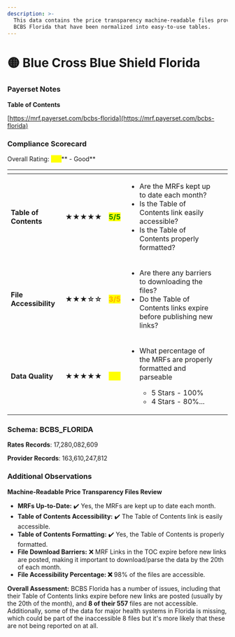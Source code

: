 ```yaml
---
description: >-
  This data contains the price transparency machine-readable files provided by
  BCBS Florida that have been normalized into easy-to-use tables.
---
```


# 🟡 Blue Cross Blue Shield Florida

### Payerset Notes

**Table of Contents**

[https://mrf.payerset.com/bcbs-florida](https://mrf.payerset.com/bcbs-florida)

### Compliance Scorecard

Overall Rating: <mark style="color:yellow;">**4/5**</mark>** - Good**

<table data-view="cards"><thead><tr><th></th><th></th><th></th><th></th><th data-hidden data-card-cover data-type="files"></th></tr></thead><tbody><tr><td><strong>Table of Contents</strong></td><td><strong>★★★★★</strong></td><td><mark style="color:green;"><strong>5/5</strong></mark></td><td><ul><li>Are the MRFs kept up to date each month? </li><li>Is the Table of Contents link easily accessible?</li><li>Is the Table of Contents properly formatted?</li></ul></td><td></td></tr><tr><td><strong>File Accessibility</strong></td><td><strong>★★★☆☆</strong></td><td><mark style="color:orange;"><strong>3/5</strong></mark></td><td><ul><li>Are there any barriers to downloading the files?</li><li>Do the Table of Contents links expire before publishing new links?</li></ul></td><td></td></tr><tr><td><strong>Data Quality</strong></td><td><strong>★★★★★</strong></td><td><mark style="color:yellow;"><strong>4/5</strong></mark></td><td><ul><li><p>What percentage of the MRFs are properly formatted and parseable</p><ul><li>5 Stars - 100%</li><li>4 Stars - 80%...</li></ul></li></ul></td><td></td></tr></tbody></table>

### Schema: BCBS\_FLORIDA

**Rates Records**: 17,280,082,609

**Provider Records**: 163,610,247,812

### Additional Observations

**Machine-Readable Price Transparency Files Review**

* **MRFs Up-to-Date:** ✔️ Yes, the MRFs are kept up to date each month.
* **Table of Contents Accessibility:** ✔️ The Table of Contents link is easily accessible.
* **Table of Contents Formatting:** ✔️ Yes, the Table of Contents is properly formatted.
* **File Download Barriers:** ❌ MRF Links in the TOC expire before new links are posted, making it important to download/parse the data by the 20th of each month.
* **File Accessibility Percentage: ❌** 98% of the files are accessible.

**Overall Assessment:** BCBS Florida has a number of issues, including that their Table of Contents links expire before new links are posted (usually by the 20th of the month), and **8 of their 557** files are not accessible. Additionally, some of the data for major health systems in Florida is missing, which could be part of the inaccessible 8 files but it's more likely that these are not being reported on at all.
